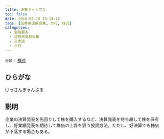```yaml
---
title: 決算ギャンブル
toc: false
date: 2018-05-18 13:18:12
tags: [证券用语解说集, か行, 株式]
categories:
  - 金融服务
  - 证券用语解说集
  - 日本語
  - か行
---
```


`分類：` [株式](/tags/株式/)

## ひらがな

けっさんぎゃんぶる

## 説明

企業の決算発表を先回りして株を購入するなど、決算発表を持ち越して株を保有し、好業績発表を期待して株価の上昇を狙う投資方法。ただし、好決算でも株価が下落する場合もある。
